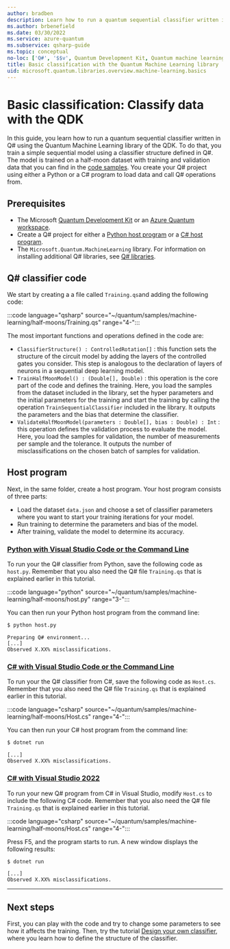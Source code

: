 ```yaml
---
author: bradben
description: Learn how to run a quantum sequential classifier written in Q# using the Quantum Machine Learning library of the Microsoft QDK.
ms.author: brbenefield
ms.date: 03/30/2022
ms.service: azure-quantum
ms.subservice: qsharp-guide
ms.topic: conceptual
no-loc: ['Q#', '$$v', Quantum Development Kit, Quantum machine learning]
title: Basic classification with the Quantum Machine Learning library
uid: microsoft.quantum.libraries.overview.machine-learning.basics
---
```


# Basic classification: Classify data with the QDK

In this guide, you learn how to run a quantum sequential classifier written in Q# using the Quantum Machine Learning library of the QDK. To do that, you train a simple sequential model using a classifier structure defined in Q#. The model is trained on a half-moon dataset with training and validation data that you can find in the [code samples](https://github.com/microsoft/Quantum/tree/main/samples/machine-learning/half-moons). You create your Q# project using either a Python or a C# program to load data and call Q# operations from.

## Prerequisites

- The Microsoft [Quantum Development Kit](xref:microsoft.quantum.install-qdk.overview) or an [Azure Quantum workspace](xref:microsoft.quantum.how-to.workspace).
- Create a Q# project for either a [Python host program](xref:microsoft.quantum.submit-jobs?pivots=ide-python) or a [C# host program](xref:microsoft.quantum.how-to.csharp-local).
- The `Microsoft.Quantum.MachineLearning` library. For information on installing additional Q# libraries, see [Q# libraries](xref:microsoft.quantum.libraries.overview#installation).

## Q\# classifier code

We start by creating a a file called `Training.qs`and adding the following code:

:::code language="qsharp" source="~/quantum/samples/machine-learning/half-moons/Training.qs" range="4-":::

The most important functions and operations defined in the code are:

- `ClassifierStructure() : ControlledRotation[]` : this function sets the structure of the circuit model by adding the layers of the controlled gates you consider. This step is analogous to the declaration of layers of neurons in a sequential deep learning model.
- `TrainHalfMoonModel() : (Double[], Double)` : this operation is the core part of the code and defines the training. Here, you load the samples from the dataset included in the library, set the hyper parameters and the initial parameters for the training and start the training by calling the operation `TrainSequentialClassifier` included in the library. It outputs the parameters and the bias that determine the classifier.
- `ValidateHalfMoonModel(parameters : Double[], bias : Double) : Int` : this operation defines the validation process to evaluate the model. Here, you load the samples for validation, the number of measurements per sample and the tolerance. It outputs the number of misclassifications on the chosen batch of samples for validation.

## Host program

Next, in the same folder, create a host program. Your host program consists of three parts:

- Load the dataset `data.json` and choose a set of classifier parameters where you want to start your training iterations for your model.
- Run training to determine the parameters and bias of the model.
- After training, validate the model to determine its accuracy.

### [Python with Visual Studio Code or the Command Line](#tab/tabid-python)

To run your the Q# classifier from Python, save the following code as `host.py`. Remember that you also need the Q# file `Training.qs` that is explained earlier in this tutorial.

:::code language="python" source="~/quantum/samples/machine-learning/half-moons/host.py" range="3-":::

You can then run your Python host program from the command line:

```bash
$ python host.py
```

```output
Preparing Q# environment...
[...]
Observed X.XX% misclassifications.
```

### [C# with Visual Studio Code or the Command Line](#tab/tabid-csharp)

To run your the Q# classifier from C#, save the following code as `Host.cs`. Remember that you also need the Q# file `Training.qs` that is explained earlier in this tutorial.

:::code language="csharp" source="~/quantum/samples/machine-learning/half-moons/Host.cs" range="4-":::

You can then run your C# host program from the command line:

```bash
$ dotnet run
```

```output
[...]
Observed X.XX% misclassifications.
```

### [C# with Visual Studio 2022](#tab/tabid-vs2022)

To run your new Q# program from C# in Visual Studio, modify `Host.cs` to include the following C# code. Remember that you also need the Q# file `Training.qs` that is explained earlier in this tutorial.

:::code language="csharp" source="~/quantum/samples/machine-learning/half-moons/Host.cs" range="4-":::

Press F5, and the program starts to run. A new window displays the following results: 

```bash
$ dotnet run
```

```output
[...]
Observed X.XX% misclassifications.
```

***

## Next steps

First, you can play with the code and try to change some parameters to see how it affects the training. Then, try the tutorial [Design your own classifier](xref:microsoft.quantum.libraries.overview.machine-learning.design), where you learn how to define the structure of the classifier.
